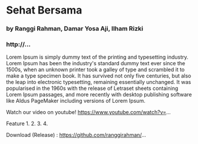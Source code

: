 # Sehat Bersama
### by Ranggi Rahman, Damar Yosa Aji, Ilham Rizki
### http://...

Lorem Ipsum is simply dummy text of the printing and typesetting industry. Lorem Ipsum has been the industry's standard dummy text ever since the 1500s, when an unknown printer took a galley of type and scrambled it to make a type specimen book. It has survived not only five centuries, but also the leap into electronic typesetting, remaining essentially unchanged. It was popularised in the 1960s with the release of Letraset sheets containing Lorem Ipsum passages, and more recently with desktop publishing software like Aldus PageMaker including versions of Lorem Ipsum.

Watch our video on youtube! https://www.youtube.com/watch?v=...
 
Feature
1.
2.
3.
4.

Download (Release) : https://github.com/ranggirahman/...
